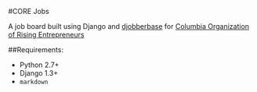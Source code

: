 #CORE Jobs

A job board built using Django and [djobberbase](https://github.com/wtrevino/django-djobberbase) for [Columbia Organization of Rising Entrepreneurs](http://www.columbia.edu/cu/core/)

##Requirements:

* Python 2.7+
* Django 1.3+
* `markdown`